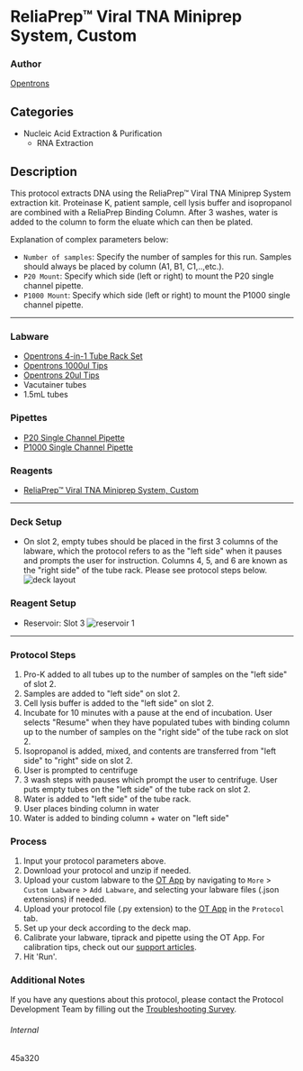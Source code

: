 # ReliaPrep™ Viral TNA Miniprep System, Custom

### Author
[Opentrons](https://opentrons.com/)


## Categories
* Nucleic Acid Extraction & Purification
	* RNA Extraction

## Description
This protocol extracts DNA using the ReliaPrep™ Viral TNA Miniprep System extraction kit. Proteinase K, patient sample, cell lysis buffer and isopropanol are combined with a ReliaPrep Binding Column. After 3 washes, water is added to the column to form the eluate which can then be plated.  


Explanation of complex parameters below:
* `Number of samples`: Specify the number of samples for this run. Samples should always be placed by column (A1, B1, C1,..,etc.).
* `P20 Mount`: Specify which side (left or right) to mount the P20 single channel pipette.
* `P1000 Mount`: Specify which side (left or right) to mount the P1000 single channel pipette.


---

### Labware
* [Opentrons 4-in-1 Tube Rack Set](https://shop.opentrons.com/collections/racks-and-adapters/products/tube-rack-set-1)
* [Opentrons 1000ul Tips](https://shop.opentrons.com/collections/opentrons-tips/products/opentrons-1000ul-tips)
* [Opentrons 20ul Tips](https://shop.opentrons.com/collections/opentrons-tips/products/opentrons-20ul-filter-tips)
* Vacutainer tubes
* 1.5mL tubes


### Pipettes
* [P20 Single Channel Pipette](https://shop.opentrons.com/collections/ot-2-robot/products/single-channel-electronic-pipette)
* [P1000 Single Channel Pipette](https://shop.opentrons.com/collections/ot-2-robot/products/single-channel-electronic-pipette)

### Reagents
* [ReliaPrep™ Viral TNA Miniprep System, Custom](https://www.promega.com/products/nucleic-acid-extraction/viral-rna-extraction-viral-dna-extraction/reliaprep-viral-tna-miniprep-system-custom/?catNum=AX4820)


---

### Deck Setup

* On slot 2, empty tubes should be placed in the first 3 columns of the labware, which the protocol refers to as the "left side" when it pauses and prompts the user for instruction. Columns 4, 5, and 6 are known as the "right side" of the tube rack. Please see protocol steps below.
![deck layout](https://opentrons-protocol-library-website.s3.amazonaws.com/custom-README-images/45a320/Screen+Shot+2021-07-26+at+4.15.43+PM.png)

### Reagent Setup

* Reservoir: Slot 3
![reservoir 1](https://opentrons-protocol-library-website.s3.amazonaws.com/custom-README-images/45a320/Screen+Shot+2021-07-26+at+4.16.01+PM.png)


---

### Protocol Steps
1. Pro-K added to all tubes up to the number of samples on the "left side" of slot 2.
2. Samples are added to "left side" on slot 2.
3. Cell lysis buffer is added to the "left side" on slot 2.
4. Incubate for 10 minutes with a pause at the end of incubation. User selects "Resume" when they have populated tubes with binding column up to the number of samples on the "right side" of the tube rack on slot 2.
5. Isopropanol is added, mixed, and contents are transferred from "left side" to "right" side on slot 2.
6. User is prompted to centrifuge
7. 3 wash steps with pauses which prompt the user to centrifuge. User puts empty tubes on the "left side" of the tube rack on slot 2.
8. Water is added to "left side" of the tube rack.
9. User places binding column in water
10. Water is added to binding column + water on "left side"

### Process
1. Input your protocol parameters above.
2. Download your protocol and unzip if needed.
3. Upload your custom labware to the [OT App](https://opentrons.com/ot-app) by navigating to `More` > `Custom Labware` > `Add Labware`, and selecting your labware files (.json extensions) if needed.
4. Upload your protocol file (.py extension) to the [OT App](https://opentrons.com/ot-app) in the `Protocol` tab.
5. Set up your deck according to the deck map.
6. Calibrate your labware, tiprack and pipette using the OT App. For calibration tips, check out our [support articles](https://support.opentrons.com/en/collections/1559720-guide-for-getting-started-with-the-ot-2).
7. Hit 'Run'.

### Additional Notes
If you have any questions about this protocol, please contact the Protocol Development Team by filling out the [Troubleshooting Survey](https://protocol-troubleshooting.paperform.co/).

###### Internal
45a320
